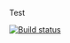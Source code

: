 Test

[![Build status](https://ci.appveyor.com/api/projects/status/999y7que8wpmk8yu?svg=true)](https://ci.appveyor.com/project/ivangol739/ajs5-1)
